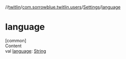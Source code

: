 //[twitlin](../../index.md)/[com.sorrowblue.twitlin.users](../index.md)/[Settings](index.md)/[language](language.md)



# language  
[common]  
Content  
val [language](language.md): [String](https://kotlinlang.org/api/latest/jvm/stdlib/kotlin/-string/index.html)  



